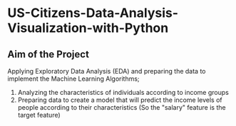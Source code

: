 # US-Citizens-Data-Analysis-Visualization-with-Python

## Aim of the Project
Applying Exploratory Data Analysis (EDA) and preparing the data to implement the Machine Learning Algorithms;

1. Analyzing the characteristics of individuals according to income groups 
2. Preparing data to create a model that will predict the income levels of people according to their characteristics (So the "salary" feature is the target feature)
